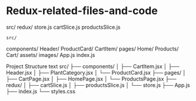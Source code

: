 # Redux-related-files-and-code


src/
  redux/
    store.js
    cartSlice.js
    productsSlice.js


    src/
  components/
    Header/
    ProductCard/
    CartItem/
  pages/
    Home/
    Products/
    Cart/
  assets/
    images/
  App.js
  index.js

  Project Structure
text
src/
├── components/
│   ├── CartItem.jsx
│   ├── Header.jsx
│   ├── PlantCategory.jsx
│   └── ProductCard.jsx
├── pages/
│   ├── CartPage.jsx
│   ├── HomePage.jsx
│   └── ProductsPage.jsx
├── redux/
│   ├── cartSlice.js
│   ├── productsSlice.js
│   └── store.js
├── App.js
├── index.js
└── styles.css
